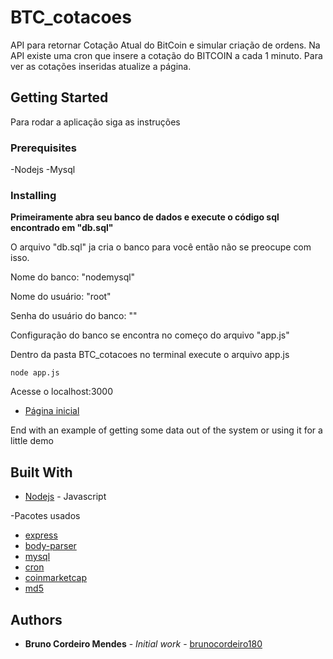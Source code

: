 # BTC_cotacoes

API para retornar Cotação Atual do BitCoin e simular criação de ordens. Na API existe uma cron que insere a cotação do BITCOIN a cada 1 minuto. Para ver as cotações inseridas atualize a página.

## Getting Started

Para rodar a aplicação siga as instruções

### Prerequisites

-Nodejs
-Mysql 

### Installing

**Primeiramente abra seu banco de dados e execute o código sql encontrado em "db.sql"**

O arquivo "db.sql" ja cria o banco para você então não se preocupe com isso.

Nome do banco: "nodemysql"

Nome do usuário: "root"

Senha do usuário do banco: ""

Configuração do banco se encontra no começo do arquivo "app.js"

Dentro da pasta BTC_cotacoes no terminal execute o arquivo app.js

```
node app.js
```

Acesse o localhost:3000

* [Página inicial](http://localhost:3000/) 

End with an example of getting some data out of the system or using it for a little demo

## Built With

* [Nodejs](https://nodejs.org/) - Javascript

-Pacotes usados

* [express](https://maven.apache.org/) 
* [body-parser](https://www.npmjs.com/package/body-parser) 
* [mysql](https://www.npmjs.com/package/mysql)
* [cron](https://www.npmjs.com/package/cron)
* [coinmarketcap](https://www.npmjs.com/package/coinmarketcap)
* [md5](https://www.npmjs.com/package/md5)

## Authors

* **Bruno Cordeiro Mendes** - *Initial work* - [brunocordeiro180](https://github.com/brunocordeiro180)

